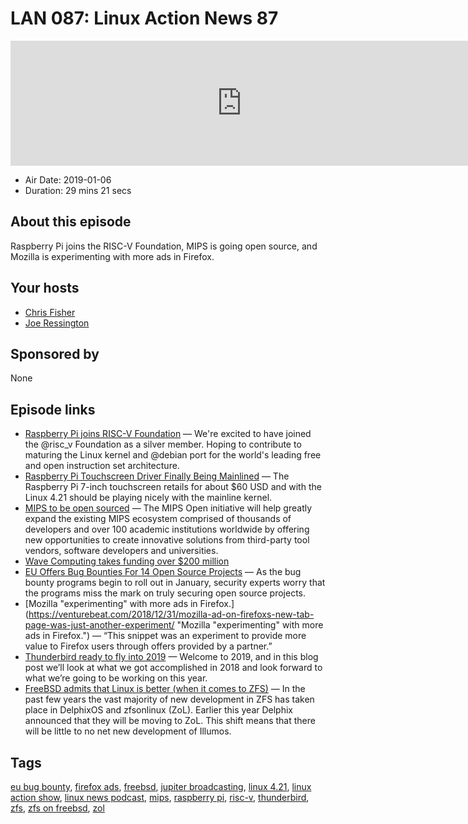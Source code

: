 # LAN 087: Linux Action News 87

<iframe src="https://player.fireside.fm/v2/DAcK9LdX+vpz_c9m-?theme=dark" width="740" height="200" frameborder="0" scrolling="no"></iframe>

* Air Date: 2019-01-06
* Duration: 29 mins 21 secs

## About this episode

Raspberry Pi joins the RISC-V Foundation, MIPS is going open source, and Mozilla is experimenting with more ads in Firefox.

## Your hosts
* [Chris Fisher](https://linuxactionnews.com/hosts/chris)
* [Joe Ressington](https://linuxactionnews.com/hosts/joe)

## Sponsored by

None



## Episode links

  * [Raspberry Pi joins RISC-V Foundation](https://twitter.com/Raspberry_Pi/status/1081187761418317824 "Raspberry Pi joins RISC-V Foundation") — We're excited to have joined the @risc_v Foundation as a silver member. Hoping to contribute to maturing the Linux kernel and @debian port for the world's leading free and open instruction set architecture.
  * [Raspberry Pi Touchscreen Driver Finally Being Mainlined](https://www.phoronix.com/scan.php?page=news_item&px=RPi-Touchscreen-Driver-Mainline "Raspberry Pi Touchscreen Driver Finally Being Mainlined") — The Raspberry Pi 7-inch touchscreen retails for about $60 USD and with the Linux 4.21 should be playing nicely with the mainline kernel.
  * [MIPS to be open sourced](https://wavecomp.ai/wave-computing-launches-the-mips-open-initiative "MIPS to be open sourced") — The MIPS Open initiative will help greatly expand the existing MIPS ecosystem comprised of thousands of developers and over 100 academic institutions worldwide by offering new opportunities to create innovative solutions from third-party tool vendors, software developers and universities. 
  * [Wave Computing takes funding over $200 million](http://www.eenewseurope.com/news/wave-computing-takes-funding-over-200-million "Wave Computing takes funding over $200 million")
  * [EU Offers Bug Bounties For 14 Open Source Projects](https://threatpost.com/eu-offers-bug-bounties-for-14-open-source-projects/140473/ "EU Offers Bug Bounties For 14 Open Source Projects") — As the bug bounty programs begin to roll out in January, security experts worry that the programs miss the mark on truly securing open source projects.
  * [Mozilla "experimenting" with more ads in Firefox.](https://venturebeat.com/2018/12/31/mozilla-ad-on-firefoxs-new-tab-page-was-just-another-experiment/ "Mozilla "experimenting" with more ads in Firefox.") — “This snippet was an experiment to provide more value to Firefox users through offers provided by a partner.”
  * [Thunderbird ready to fly into 2019](https://blog.mozilla.org/thunderbird/2019/01/thunderbird-in-2019/ "Thunderbird ready to fly into 2019") — Welcome to 2019, and in this blog post we’ll look at what we got accomplished in 2018 and look forward to what we’re going to be working on this year.
  * [FreeBSD admits that Linux is better (when it comes to ZFS)](https://lists.freebsd.org/pipermail/freebsd-current/2018-December/072422.html "FreeBSD admits that Linux is better \(when it comes to ZFS\)") — In the past few years the vast majority of new development in ZFS has taken place in DelphixOS and zfsonlinux (ZoL). Earlier this year Delphix announced that they will be moving to ZoL. This shift means that there will be little to no net new development of Illumos. 



## Tags

[eu bug bounty](https://linuxactionnews.com/tags/eu%20bug%20bounty), [firefox ads](https://linuxactionnews.com/tags/firefox%20ads), [freebsd](https://linuxactionnews.com/tags/freebsd), [jupiter broadcasting](https://linuxactionnews.com/tags/jupiter%20broadcasting), [linux 4.21](https://linuxactionnews.com/tags/linux%204.21), [linux action show](https://linuxactionnews.com/tags/linux%20action%20show), [linux news podcast](https://linuxactionnews.com/tags/linux%20news%20podcast), [mips](https://linuxactionnews.com/tags/mips), [raspberry pi](https://linuxactionnews.com/tags/raspberry%20pi), [risc-v](https://linuxactionnews.com/tags/risc-v), [thunderbird](https://linuxactionnews.com/tags/thunderbird), [zfs](https://linuxactionnews.com/tags/zfs), [zfs on freebsd](https://linuxactionnews.com/tags/zfs%20on%20freebsd), [zol](https://linuxactionnews.com/tags/zol)